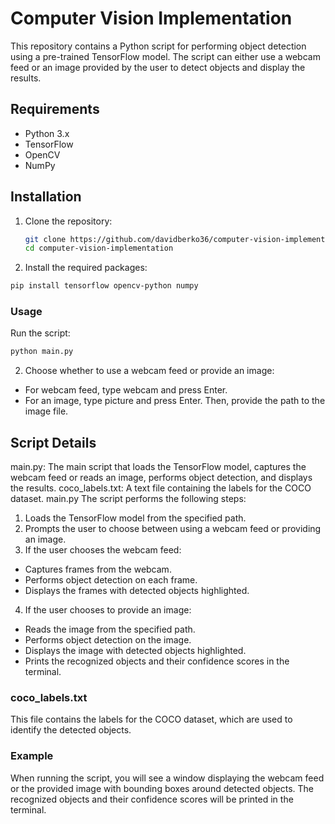 # Computer Vision Implementation

This repository contains a Python script for performing object detection using a pre-trained TensorFlow model. The script can either use a webcam feed or an image provided by the user to detect objects and display the results.

## Requirements

- Python 3.x
- TensorFlow
- OpenCV
- NumPy

## Installation

1. Clone the repository:
   ```bash
   git clone https://github.com/davidberko36/computer-vision-implementation.git
   cd computer-vision-implementation

2. Install the required packages:
```bash
pip install tensorflow opencv-python numpy
```

### Usage
Run the script:

```bash
python main.py
```

2. Choose whether to use a webcam feed or provide an image:

 - For webcam feed, type webcam and press Enter.
 - For an image, type picture and press Enter. Then, provide the path to the image file.


## Script Details
main.py: The main script that loads the TensorFlow model, captures the webcam feed or reads an image, performs object detection, and displays the results.
coco_labels.txt: A text file containing the labels for the COCO dataset.
main.py
The script performs the following steps:

1. Loads the TensorFlow model from the specified path.
2. Prompts the user to choose between using a webcam feed or providing an image.
3. If the user chooses the webcam feed:
 - Captures frames from the webcam.
 - Performs object detection on each frame.
 - Displays the frames with detected objects highlighted.
4. If the user chooses to provide an image:
 - Reads the image from the specified path.
 - Performs object detection on the image.
 - Displays the image with detected objects highlighted.
 - Prints the recognized objects and their confidence scores in the terminal.

### coco_labels.txt
This file contains the labels for the COCO dataset, which are used to identify the detected objects.


### Example
When running the script, you will see a window displaying the webcam feed or the provided image with bounding boxes around detected objects. The recognized objects and their confidence scores will be printed in the terminal.